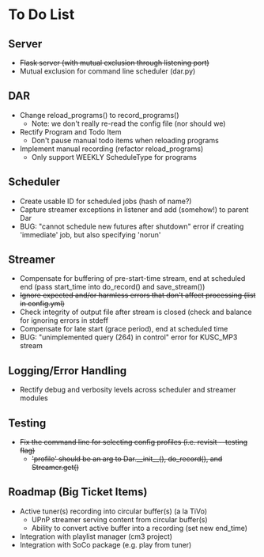 # To Do List #

## Server ##

* ~~Flask server (with mutual exclusion through listening port)~~
* Mutual exclusion for command line scheduler (dar.py)

## DAR ##

* Change reload_programs() to record_programs()
    * Note: we don't really re-read the config file (nor should we)
* Rectify Program and Todo Item
    * Don't pause manual todo items when reloading programs
* Implement manual recording (refactor reload_programs)
    * Only support WEEKLY ScheduleType for programs

## Scheduler ##

* Create usable ID for scheduled jobs (hash of name?)
* Capture streamer exceptions in listener and add (somehow!) to parent Dar
* BUG: "cannot schedule new futures after shutdown" error if creating 'immediate' job, but
  also specifying 'norun'

## Streamer ##

* Compensate for buffering of pre-start-time stream, end at scheduled end (pass start_time
  into do_record() and save_stream())
* ~~Ignore expected and/or harmless errors that don't affect processing (list in config.yml)~~
* Check integrity of output file after stream is closed (check and balance for ignoring
  errors in stdeff
* Compensate for late start (grace period), end at scheduled time
* BUG: "unimplemented query (264) in control" error for KUSC_MP3 stream

## Logging/Error Handling ##

* Rectify debug and verbosity levels across scheduler and streamer modules

## Testing ##

* ~~Fix the command line for selecting config profiles (i.e. revisit --testing flag)~~
    * ~~'profile' should be an arg to Dar.\_\_init\_\_(), do\_record(), and Streamer.get()~~

## Roadmap (Big Ticket Items) ##

* Active tuner(s) recording into circular buffer(s) (a la TiVo)
    * UPnP streamer serving content from circular buffer(s)
    * Ability to convert active buffer into a recording (set new end_time)
* Integration with playlist manager (cm3 project)
* Integration with SoCo package (e.g. play from tuner)
